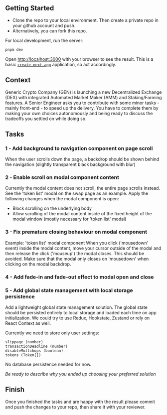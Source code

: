 ## Getting Started

- Clone the repo to your local environment. Then create a private repo in your github account and push.
- Alternatively, you can fork this repo.

For local development, run the server:

```bash
pnpm dev
```

Open [http://localhost:3000](http://localhost:3000) with your browser to see the result.
This is a basic [`create-next-app`](https://nextjs.org/docs/api-reference/create-next-app) application, so act accordingly.

## Context

Generic Crypto Company (GEN) is launching a new Decentralized Exchange (DEX) with integrated Automated Market Maker (AMM) and Staking/Farming features. A Senior Engineer asks you to contribute with some minor tasks - mainly front-end - to speed up the delivery. You have to complete them by making your own choices autonomously and being ready to discuss the tradeoffs you settled on while doing so.

## Tasks

### 1 - Add background to navigation component on page scroll

When the user scrolls down the page, a backdrop should be shown behind the navigation (slightly transparent black background with blur)

### 2 - Enable scroll on modal component content

Currently the modal content does not scroll, the entire page scrolls instead. See the 'token list' modal on the swap page as an example. Apply the following changes when the modal component is open:

- Block scrolling on the underlying body
- Allow scrolling of the modal content inside of the fixed height of the modal window (mostly necessary for 'token list' modal)

### 3 - Fix premature closing behaviour on modal component

Example: 'token list' modal component
When you click ('mousedown' event) inside the modal content, move your cursor outside of the modal and then release the click ('mouseup') the modal closes. This should be avoided. Make sure that the modal only closes on 'mousedown' when clicking on the modal backdrop.

### 4 - Add fade-in and fade-out effect to modal open and close

### 5 - Add global state management with local storage persistence

Add a lightweight global state management solution. The global state should be persisted entirely to local storage and loaded each time on app initialization. We could try to use Redux, Hookstate, Zustand or rely on React Context as well.

Currently we need to store only user settings:

    slippage (number)
    transactionDeadline (number)
    disableMultihops (boolean)
    tokens (Token[])

No database persistence needed for now.

_Be ready to describe why you ended up choosing your preferred solution_

## Finish

Once you finished the tasks and are happy with the result please commit and push the changes to your repo, then share it with your reviewer.
